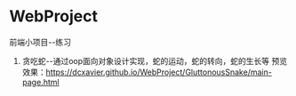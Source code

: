 # WebProject
前端小项目--练习
1. 贪吃蛇--通过oop面向对象设计实现，蛇的运动，蛇的转向，蛇的生长等
预览效果：https://dcxavier.github.io/WebProject/GluttonousSnake/main-page.html
